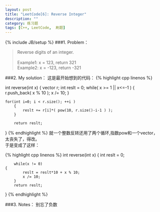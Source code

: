 ```yaml
---
layout: post
title: "LeetCode[6]: Reverse Integer"
description: ""
category: 练习题
tags: [C++, LeetCode,  刷题]
---
```

{% include JB/setup %}
###1. Problem：
<blockquote>
Reverse digits of an integer.<br>
<br>
Example1: x = 123, return 321<br>
Example2: x = -123, return -321
</blockquote>
###2. My solution：
这是最开始想到的代码：
{% highlight cpp linenos %}

int reverse(int x) 
{
        vector<int> r;
        int reslt = 0;
        while( x >= 1 || x<=-1 )
        {
               r.push_back( x % 10 );
               x /= 10;
        }
        
	for(int i=0; i < r.size(); ++i )
        {
            reslt += r[i]*( pow(10, r.size()-i-1 ) );
        }

        return reslt;
}
{% endhighlight %}
就一个整数反转还用了两个循环,指数pow和一个vector，太丧失了，得改。<br>
于是变成了这样：

{% highlight cpp linenos %}
int reverse(int x)
{
    	int reslt = 0;

    	while(x != 0) 
	{
        	reslt = reslt*10 + x % 10;
        	x /= 10;
    	}
    	return reslt;
}
{% endhighlight %}


###3. Notes：
别忘了负数
